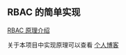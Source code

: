 ## RBAC 的简单实现
[RBAC 原理介绍](https://en.wikipedia.org/wiki/Role-based_access_control)

关于本项目中实现原理可以查看 [个人博客](https://hustyichi.github.io/2019/07/06/rbac/)
